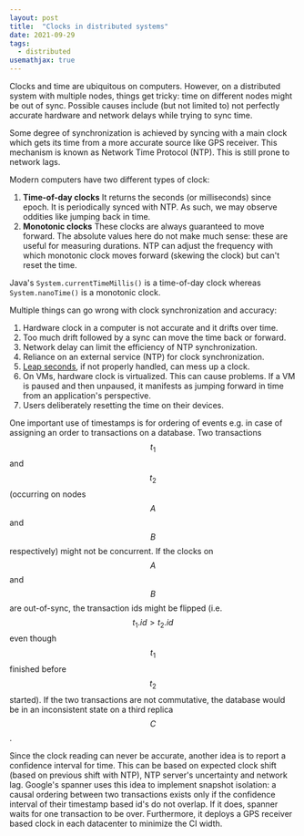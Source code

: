 ```yaml
---
layout: post
title:  "Clocks in distributed systems"
date: 2021-09-29
tags:
  - distributed
usemathjax: true
---
```

Clocks and time are ubiquitous on computers.
However, on a distributed system with multiple nodes,
things get tricky: time on different nodes might be out of sync.
Possible causes include (but not limited to) not perfectly accurate hardware
and network delays while trying to sync time.

Some degree of synchronization is achieved by syncing with a main clock
which gets its time from a more accurate source like GPS receiver.
This mechanism is known as Network Time Protocol (NTP).
This is still prone to network lags.

Modern computers have two different types of clock:

1. **Time-of-day clocks** It returns the seconds (or milliseconds) since epoch.
It is periodically synced with NTP.
As such, we may observe oddities like jumping back in time.
2. **Monotonic clocks** These clocks are always guaranteed to move forward.
The absolute values here do not make much sense:
these are useful for measuring durations.
NTP can adjust the frequency with which monotonic clock moves forward
(skewing the clock) but can't reset the time.

Java's `System.currentTimeMillis()` is a time-of-day clock
whereas `System.nanoTime()` is a monotonic clock.

Multiple things can go wrong with clock synchronization and accuracy:
1. Hardware clock in a computer is not accurate and it drifts over time.
2. Too much drift followed by a sync can move the time back or forward.
3. Network delay can limit the efficiency of NTP synchronization.
4. Reliance on an external service (NTP) for clock synchronization.
5. [Leap seconds][leap-seconds], if not properly handled, can mess up a clock.
6. On VMs, hardware clock is virtualized. This can cause problems.
  If a VM is paused and then unpaused, it manifests as jumping forward in time
  from an application's perspective.
7. Users deliberately resetting the time on their devices.

One important use of timestamps is for ordering of events
e.g. in case of assigning an order to transactions on a database.
Two transactions $$t_1$$ and $$t_2$$
(occurring on nodes $$A$$ and $$B$$ respectively) might not be concurrent.
If the clocks on $$A$$ and $$B$$ are out-of-sync,
the transaction ids might be flipped
(i.e. $$t_1.id > t_2.id$$ even though
$$t_1$$ finished before $$t_2$$ started).
If the two transactions are not commutative, the database would be in an
inconsistent state on a third replica $$C$$.

Since the clock reading can never be accurate,
another idea is to report a confidence interval for time.
This can be based on expected clock shift (based on previous shift with NTP),
NTP server's uncertainty and network lag.
Google's spanner uses this idea to implement snapshot isolation:
a causal ordering between two transactions exists only if
the confidence interval of their timestamp based id's do not overlap.
If it does, spanner waits for one transaction to be over.
Furthermore, it deploys a GPS receiver based clock in each datacenter to
minimize the CI width.

[leap-seconds]: https://en.wikipedia.org/wiki/Leap_second
